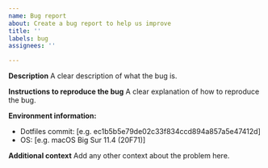 ```yaml
---
name: Bug report
about: Create a bug report to help us improve
title: ''
labels: bug
assignees: ''

---
```


**Description**
A clear description of what the bug is.

**Instructions to reproduce the bug**
A clear explanation of how to reproduce the bug.

**Environment information:**
 - Dotfiles commit: [e.g. ec1b5b5e79de02c33f834ccd894a857a5e47412d]
 - OS: [e.g. macOS Big Sur 11.4 (20F71)]

**Additional context**
Add any other context about the problem here.
